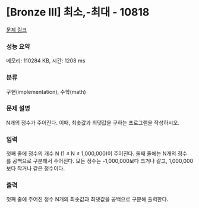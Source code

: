 # [Bronze III] 최소,-최대 - 10818 

[문제 링크](https://www.acmicpc.net/problem/10818) 

### 성능 요약

메모리: 110284 KB, 시간: 1208 ms

### 분류

구현(implementation), 수학(math)

### 문제 설명

N개의 정수가 주어진다. 이때, 최솟값과 최댓값을 구하는 프로그램을 작성하시오.
### 입력 

 첫째 줄에 정수의 개수 N (1 ≤ N ≤ 1,000,000)이 주어진다. 둘째 줄에는 N개의 정수를 공백으로 구분해서 주어진다. 모든 정수는 -1,000,000보다 크거나 같고, 1,000,000보다 작거나 같은 정수이다.
### 출력 

 첫째 줄에 주어진 정수 N개의 최솟값과 최댓값을 공백으로 구분해 출력한다.


